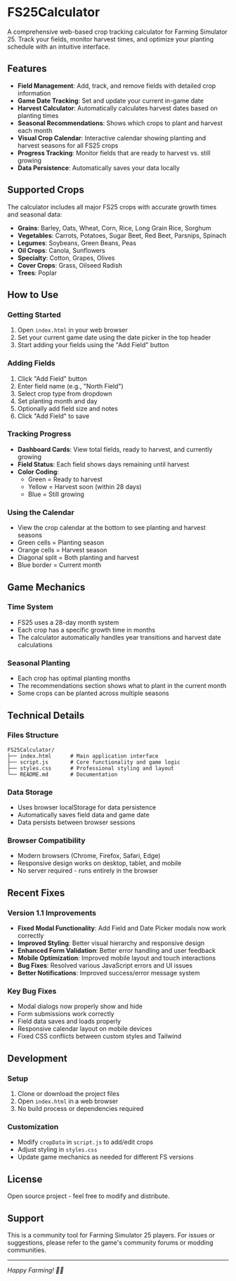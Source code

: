 # FS25Calculator

A comprehensive web-based crop tracking calculator for Farming Simulator 25. Track your fields, monitor harvest times, and optimize your planting schedule with an intuitive interface.

## Features

- **Field Management**: Add, track, and remove fields with detailed crop information
- **Game Date Tracking**: Set and update your current in-game date
- **Harvest Calculator**: Automatically calculates harvest dates based on planting times
- **Seasonal Recommendations**: Shows which crops to plant and harvest each month
- **Visual Crop Calendar**: Interactive calendar showing planting and harvest seasons for all FS25 crops
- **Progress Tracking**: Monitor fields that are ready to harvest vs. still growing
- **Data Persistence**: Automatically saves your data locally

## Supported Crops

The calculator includes all major FS25 crops with accurate growth times and seasonal data:

- **Grains**: Barley, Oats, Wheat, Corn, Rice, Long Grain Rice, Sorghum
- **Vegetables**: Carrots, Potatoes, Sugar Beet, Red Beet, Parsnips, Spinach
- **Legumes**: Soybeans, Green Beans, Peas
- **Oil Crops**: Canola, Sunflowers
- **Specialty**: Cotton, Grapes, Olives
- **Cover Crops**: Grass, Oilseed Radish
- **Trees**: Poplar

## How to Use

### Getting Started
1. Open `index.html` in your web browser
2. Set your current game date using the date picker in the top header
3. Start adding your fields using the "Add Field" button

### Adding Fields
1. Click "Add Field" button
2. Enter field name (e.g., "North Field")
3. Select crop type from dropdown
4. Set planting month and day
5. Optionally add field size and notes
6. Click "Add Field" to save

### Tracking Progress
- **Dashboard Cards**: View total fields, ready to harvest, and currently growing
- **Field Status**: Each field shows days remaining until harvest
- **Color Coding**: 
  - Green = Ready to harvest
  - Yellow = Harvest soon (within 28 days)  
  - Blue = Still growing

### Using the Calendar
- View the crop calendar at the bottom to see planting and harvest seasons
- Green cells = Planting season
- Orange cells = Harvest season
- Diagonal split = Both planting and harvest
- Blue border = Current month

## Game Mechanics

### Time System
- FS25 uses a 28-day month system
- Each crop has a specific growth time in months
- The calculator automatically handles year transitions and harvest date calculations

### Seasonal Planting
- Each crop has optimal planting months
- The recommendations section shows what to plant in the current month
- Some crops can be planted across multiple seasons

## Technical Details

### Files Structure
```
FS25Calculator/
├── index.html      # Main application interface
├── script.js       # Core functionality and game logic  
├── styles.css      # Professional styling and layout
└── README.md       # Documentation
```

### Data Storage
- Uses browser localStorage for data persistence
- Automatically saves field data and game date
- Data persists between browser sessions

### Browser Compatibility
- Modern browsers (Chrome, Firefox, Safari, Edge)
- Responsive design works on desktop, tablet, and mobile
- No server required - runs entirely in the browser

## Recent Fixes

### Version 1.1 Improvements
- **Fixed Modal Functionality**: Add Field and Date Picker modals now work correctly
- **Improved Styling**: Better visual hierarchy and responsive design
- **Enhanced Form Validation**: Better error handling and user feedback  
- **Mobile Optimization**: Improved mobile layout and touch interactions
- **Bug Fixes**: Resolved various JavaScript errors and UI issues
- **Better Notifications**: Improved success/error message system

### Key Bug Fixes
- Modal dialogs now properly show and hide
- Form submissions work correctly
- Field data saves and loads properly
- Responsive calendar layout on mobile devices
- Fixed CSS conflicts between custom styles and Tailwind

## Development

### Setup
1. Clone or download the project files
2. Open `index.html` in a web browser
3. No build process or dependencies required

### Customization
- Modify `cropData` in `script.js` to add/edit crops
- Adjust styling in `styles.css`
- Update game mechanics as needed for different FS versions

## License

Open source project - feel free to modify and distribute.

## Support

This is a community tool for Farming Simulator 25 players. For issues or suggestions, please refer to the game's community forums or modding communities.

---

*Happy Farming! 🚜🌾*